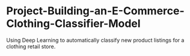 # Project-Building-an-E-Commerce-Clothing-Classifier-Model
Using Deep Learning to automatically classify new product listings for a clothing retail store.

